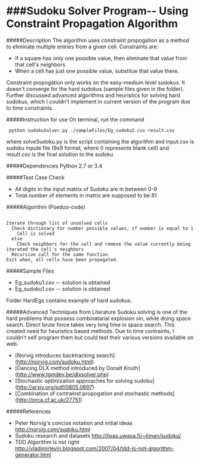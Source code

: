 ###Sudoku Solver Program-- Using Constraint Propagation Algorithm
=======================================================================

#####Description
The algorithm uses constraint propogation as a method to eliminate multiple entries from a given cell. Constraints are:
- If a square has only one possible value, then eliminate that value from that cell's neighbors
- When a cell has just one possible value, substitue that value there.

Constraint propogation only works on the easy-medium level sudokus. It doesn't converge for the hard sudokus (sample files given in the folder). Further discussed advanced algorithms and heuristics for solving hard sudokus, which I couldn't implement in current version of the program due to time constraints.

#####Instruction for use
On terminal, run the command
<pre><code> python sudokuSolver.py ./sampleFiles/Eg_sudoku2.csv result.csv </pre></code>

where solveSudoku.py is the script containing the algorithm and input.csv is sudoku inpute file (9x9 format, where 0 represents blank cell) and result.csv is the final solution to the sudoku

#####Dependencies
Python 2.7 or 3.4

#####Test Case Check
- All digits in the input matrix of Sudoku are in between 0-9
- Total number of elements in matrix are supposed to be 81


#####Algorithm (Pseduo-code)
<pre><code>
Iterate through list of unsolved cells
  Check dictionary for number possible values, if number is equal to 1
    Cell is solved
  else
    Check neighbors for the cell and remove the value currently being iterated the cell's neighbors
  Recursive call for the same function
Exit when, all cells have been propagated.
</pre></code>


#####Sample Files
- Eg_sudoku1.csv -- solution is obtained
- Eg_sudoku1.csv -- solution is obtained

Folder HardEgs contains example of hard sudokus. 

#####Advanced Techniques from Literature
Sudoku solving is one of the hard problems that possess combinatarial explosion sin, while doing space search. Direct brute force takes very long time in space search. This created need for heuristics based methods. Due to time contraints, I couldn't self program them but could test their various versions available on web.

- [Norvig introduces backtracking search] (http://norvig.com/sudoku.html)
- [Dancing DLX method introduced by Donalt Knuth] (http://www.tgmdev.be/dlxsolver.php)
- [Stochastic optimization approaches for solving sudoku] (http://arxiv.org/pdf/0805.0697)
- [Combination of contrainst propogation and stochastic methods] (http://orca.cf.ac.uk/27751)


#####References
- Peter Norvig's concise notation and initial ideas http://norvig.com/sudoku.html
- Sudoku research and datasets http://lipas.uwasa.fi/~timan/sudoku/
- TDD Algorithm is not right http://vladimirlevin.blogspot.com/2007/04/tdd-is-not-algorithm-generator.html
